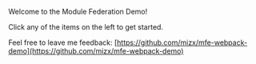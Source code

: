 Welcome to the Module Federation Demo!

Click any of the items on the left to get started.

Feel free to leave me feedback: [https://github.com/mizx/mfe-webpack-demo](https://github.com/mizx/mfe-webpack-demo)
